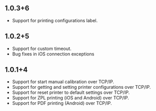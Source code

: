 ## 1.0.3+6

* Support for printing configurations label.


## 1.0.2+5

* Support for custom timeout.
* Bug fixes in iOS connection exceptions


## 1.0.1+4

* Support for start manual calibration over TCP/IP.
* Support for getting and setting printer configurations over TCP/IP.
* Support for reset printer to default settings over TCP/IP.
* Support for ZPL printing (iOS and Android) over TCP/IP.
* Support for PDF printing (Android) over TCP/IP.